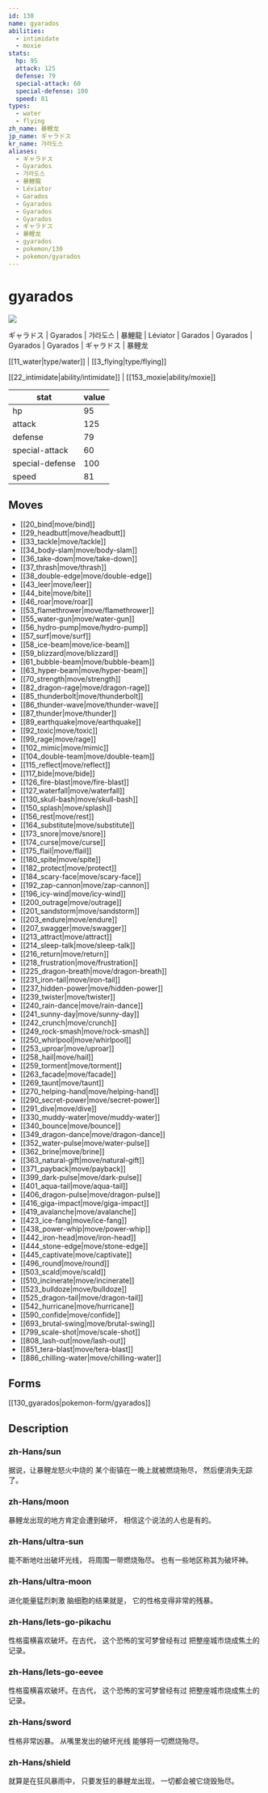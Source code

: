 ```yaml
---
id: 130
name: gyarados
abilities:
  - intimidate
  - moxie
stats:
  hp: 95
  attack: 125
  defense: 79
  special-attack: 60
  special-defense: 100
  speed: 81
types:
  - water
  - flying
zh_name: 暴鲤龙
jp_name: ギャラドス
kr_name: 갸라도스
aliases:
  - ギャラドス
  - Gyarados
  - 갸라도스
  - 暴鯉龍
  - Léviator
  - Garados
  - Gyarados
  - Gyarados
  - Gyarados
  - ギャラドス
  - 暴鲤龙
  - gyarados
  - pokemon/130
  - pokemon/gyarados
---
```

# gyarados

![](https://raw.githubusercontent.com/PokeAPI/sprites/master/sprites/pokemon/130.png)

ギャラドス | Gyarados | 갸라도스 | 暴鯉龍 | Léviator | Garados | Gyarados | Gyarados | Gyarados | ギャラドス | 暴鲤龙

[[11_water|type/water]] | [[3_flying|type/flying]]

[[22_intimidate|ability/intimidate]] | [[153_moxie|ability/moxie]]

|stat|value|
|---|---|
|hp|95|
|attack|125|
|defense|79|
|special-attack|60|
|special-defense|100|
|speed|81|


## Moves

- [[20_bind|move/bind]]
- [[29_headbutt|move/headbutt]]
- [[33_tackle|move/tackle]]
- [[34_body-slam|move/body-slam]]
- [[36_take-down|move/take-down]]
- [[37_thrash|move/thrash]]
- [[38_double-edge|move/double-edge]]
- [[43_leer|move/leer]]
- [[44_bite|move/bite]]
- [[46_roar|move/roar]]
- [[53_flamethrower|move/flamethrower]]
- [[55_water-gun|move/water-gun]]
- [[56_hydro-pump|move/hydro-pump]]
- [[57_surf|move/surf]]
- [[58_ice-beam|move/ice-beam]]
- [[59_blizzard|move/blizzard]]
- [[61_bubble-beam|move/bubble-beam]]
- [[63_hyper-beam|move/hyper-beam]]
- [[70_strength|move/strength]]
- [[82_dragon-rage|move/dragon-rage]]
- [[85_thunderbolt|move/thunderbolt]]
- [[86_thunder-wave|move/thunder-wave]]
- [[87_thunder|move/thunder]]
- [[89_earthquake|move/earthquake]]
- [[92_toxic|move/toxic]]
- [[99_rage|move/rage]]
- [[102_mimic|move/mimic]]
- [[104_double-team|move/double-team]]
- [[115_reflect|move/reflect]]
- [[117_bide|move/bide]]
- [[126_fire-blast|move/fire-blast]]
- [[127_waterfall|move/waterfall]]
- [[130_skull-bash|move/skull-bash]]
- [[150_splash|move/splash]]
- [[156_rest|move/rest]]
- [[164_substitute|move/substitute]]
- [[173_snore|move/snore]]
- [[174_curse|move/curse]]
- [[175_flail|move/flail]]
- [[180_spite|move/spite]]
- [[182_protect|move/protect]]
- [[184_scary-face|move/scary-face]]
- [[192_zap-cannon|move/zap-cannon]]
- [[196_icy-wind|move/icy-wind]]
- [[200_outrage|move/outrage]]
- [[201_sandstorm|move/sandstorm]]
- [[203_endure|move/endure]]
- [[207_swagger|move/swagger]]
- [[213_attract|move/attract]]
- [[214_sleep-talk|move/sleep-talk]]
- [[216_return|move/return]]
- [[218_frustration|move/frustration]]
- [[225_dragon-breath|move/dragon-breath]]
- [[231_iron-tail|move/iron-tail]]
- [[237_hidden-power|move/hidden-power]]
- [[239_twister|move/twister]]
- [[240_rain-dance|move/rain-dance]]
- [[241_sunny-day|move/sunny-day]]
- [[242_crunch|move/crunch]]
- [[249_rock-smash|move/rock-smash]]
- [[250_whirlpool|move/whirlpool]]
- [[253_uproar|move/uproar]]
- [[258_hail|move/hail]]
- [[259_torment|move/torment]]
- [[263_facade|move/facade]]
- [[269_taunt|move/taunt]]
- [[270_helping-hand|move/helping-hand]]
- [[290_secret-power|move/secret-power]]
- [[291_dive|move/dive]]
- [[330_muddy-water|move/muddy-water]]
- [[340_bounce|move/bounce]]
- [[349_dragon-dance|move/dragon-dance]]
- [[352_water-pulse|move/water-pulse]]
- [[362_brine|move/brine]]
- [[363_natural-gift|move/natural-gift]]
- [[371_payback|move/payback]]
- [[399_dark-pulse|move/dark-pulse]]
- [[401_aqua-tail|move/aqua-tail]]
- [[406_dragon-pulse|move/dragon-pulse]]
- [[416_giga-impact|move/giga-impact]]
- [[419_avalanche|move/avalanche]]
- [[423_ice-fang|move/ice-fang]]
- [[438_power-whip|move/power-whip]]
- [[442_iron-head|move/iron-head]]
- [[444_stone-edge|move/stone-edge]]
- [[445_captivate|move/captivate]]
- [[496_round|move/round]]
- [[503_scald|move/scald]]
- [[510_incinerate|move/incinerate]]
- [[523_bulldoze|move/bulldoze]]
- [[525_dragon-tail|move/dragon-tail]]
- [[542_hurricane|move/hurricane]]
- [[590_confide|move/confide]]
- [[693_brutal-swing|move/brutal-swing]]
- [[799_scale-shot|move/scale-shot]]
- [[808_lash-out|move/lash-out]]
- [[851_tera-blast|move/tera-blast]]
- [[886_chilling-water|move/chilling-water]]

## Forms



[[130_gyarados|pokemon-form/gyarados]]

## Description

### zh-Hans/sun

据说，让暴鲤龙怒火中烧的
某个街镇在一晚上就被燃烧殆尽，
然后便消失无踪了。

### zh-Hans/moon

暴鲤龙出现的地方肯定会遭到破坏，
相信这个说法的人也是有的。

### zh-Hans/ultra-sun

能不断地吐出破坏光线，
将周围一带燃烧殆尽。
也有一些地区称其为破坏神。

### zh-Hans/ultra-moon

进化能量猛烈刺激
脑细胞的结果就是，
它的性格变得非常的残暴。

### zh-Hans/lets-go-pikachu

性格蛮横喜欢破坏。在古代，
这个恐怖的宝可梦曾经有过
把整座城市烧成焦土的记录。

### zh-Hans/lets-go-eevee

性格蛮横喜欢破坏。在古代，
这个恐怖的宝可梦曾经有过
把整座城市烧成焦土的记录。

### zh-Hans/sword

性格非常凶暴。
从嘴里发出的破坏光线
能够将一切燃烧殆尽。

### zh-Hans/shield

就算是在狂风暴雨中，
只要发狂的暴鲤龙出现，
一切都会被它烧毁殆尽。

